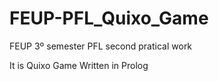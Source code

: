 # FEUP-PFL_Quixo_Game
FEUP 3º semester PFL second pratical work 

It is Quixo Game Written in Prolog
